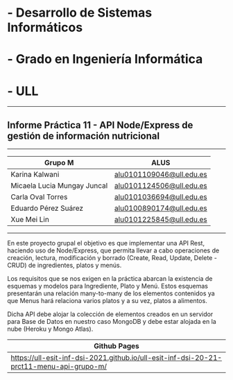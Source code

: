 # - Desarrollo de Sistemas Informáticos

# - Grado en Ingeniería Informática

# - ULL

----------------------------------------------------------------------------------

## Informe Práctica 11 - API Node/Express de gestión de información nutricional

----------------------------------------------------------------------------------

|    Grupo M    |      ALUS     |
| ------------- | ------------- |
| Karina Kalwani   |   alu0101109046@ull.edu.es |
| Micaela Lucia Mungay Juncal   |   alu0101124506@ull.edu.es |
| Carla Oval Torres   |   alu0101036694@ull.edu.es |
| Eduardo Pérez Suárez   |   alu0100890174@ull.edu.es |
| Xue Mei Lin   |   alu0101225845@ull.edu.es |

----------------------------------------------------------------------------------

En este proyecto grupal el objetivo es que implementar una API Rest, haciendo uso de Node/Express, que permita llevar a cabo operaciones de creación, lectura, modificación y borrado (Create, Read, Update, Delete - CRUD) de ingredientes, platos y menús.

Los requisitos que se nos exigen en la práctica abarcan la existencia de esquemas y modelos para Ingrediente, Plato y Menú. Estos esquemas presentarán una relación many-to-many de los elementos contenidos ya que Menus hará relaciona varios platos y a su vez, platos a alimentos.

Dicha API debe alojar la colección de elementos creados en un servidor para Base de Datos en nuestro caso MongoDB y debe estar alojada en la nube (Heroku y Mongo Atlas).

| Github Pages | 
| ------------ |
| https://ull-esit-inf-dsi-2021.github.io/ull-esit-inf-dsi-20-21-prct11-menu-api-grupo-m/ |
